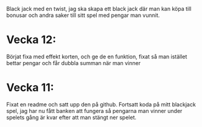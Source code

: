 Black jack med en twist, jag ska skapa ett black jack där man kan köpa till bonusar och andra saker till sitt spel med pengar man vunnit.

# Vecka 12:
Börjat fixa med effekt korten, och ge de en funktion, fixat så man istället bettar pengar och får dubbla summan när man vinner

# Vecka 11: 
Fixat en readme och satt upp den på github. Fortsatt koda på mitt blackjack spel, jag har nu fått banken att fungera så pengarna man vinner under spelets gång är kvar efter att man stängt ner spelet.

